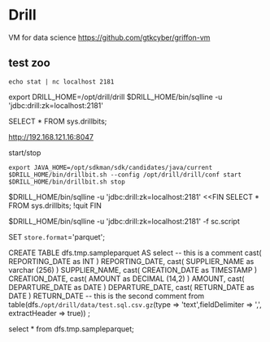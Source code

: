 # Drill

VM for data science
https://github.com/gtkcyber/griffon-vm

## test zoo
~~~
echo stat | nc localhost 2181
~~~


export DRILL_HOME=/opt/drill/drill
$DRILL_HOME/bin/sqlline -u 'jdbc:drill:zk=localhost:2181'



SELECT * FROM sys.drillbits;


http://192.168.121.16:8047

start/stop
~~~
export JAVA_HOME=/opt/sdkman/sdk/candidates/java/current
$DRILL_HOME/bin/drillbit.sh --config /opt/drill/drill/conf start
$DRILL_HOME/bin/drillbit.sh stop
~~~


$DRILL_HOME/bin/sqlline -u 'jdbc:drill:zk=localhost:2181' <<FIN
SELECT * FROM sys.drillbits;
!quit
FIN


$DRILL_HOME/bin/sqlline -u 'jdbc:drill:zk=localhost:2181' -f sc.script


SET `store.format`='parquet';

CREATE TABLE dfs.tmp.sampleparquet AS 
select 
-- this is a comment
    cast( REPORTING_DATE as INT ) REPORTING_DATE,
    cast( SUPPLIER_NAME as
    varchar (256) ) SUPPLIER_NAME,
    cast( CREATION_DATE as TIMESTAMP )
    CREATION_DATE,
    cast( AMOUNT as DECIMAL (14,2) ) AMOUNT,
    cast( DEPARTURE_DATE as
    DATE ) DEPARTURE_DATE,
    cast( RETURN_DATE as DATE ) RETURN_DATE
-- this is the second comment
from 
  table(dfs.`/opt/drill/data/test.sql.csv.gz`(type => 'text',fieldDelimiter => ',', extractHeader => true))
;

select * from dfs.tmp.sampleparquet;





